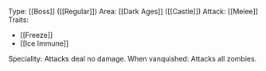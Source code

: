 Type: [[Boss]] ([[Regular]])
Area: [[Dark Ages]] ([[Castle]])
Attack: [[Melee]]
Traits:
- [[Freeze]]
- [[Ice Immune]]

Speciality: Attacks deal no damage.
When vanquished: Attacks all zombies.